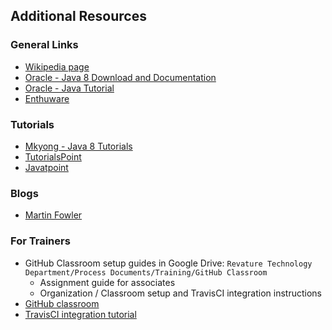 ## Additional Resources

### General Links
* [Wikipedia page][1]
* [Oracle - Java 8 Download and Documentation](http://www.oracle.com/technetwork/java/javaee/overview/index.html)
* [Oracle - Java Tutorial](https://docs.oracle.com/javase/tutorial/index.html)
* [Enthuware](http://enthuware.com/)

### Tutorials
* [Mkyong - Java 8 Tutorials](https://www.mkyong.com/tutorials/java-8-tutorials/)
* [TutorialsPoint](https://www.tutorialspoint.com/java/java_overview.htm)
* [Javatpoint](https://www.javatpoint.com/java-tutorial)

### Blogs
* [Martin Fowler](https://martinfowler.com/)

### For Trainers
* GitHub Classroom setup guides in Google Drive: `Revature Technology Department/Process Documents/Training/GitHub Classroom`
  * Assignment guide for associates
  * Organization / Classroom setup and TravisCI integration instructions
* [GitHub classroom](https://classroom.github.com)
* [TravisCI integration tutorial](https://www.youtube.com/watch?v=qimc_OGD75E)

[1]: https://en.wikipedia.org/wiki/Java_(programming_language)
